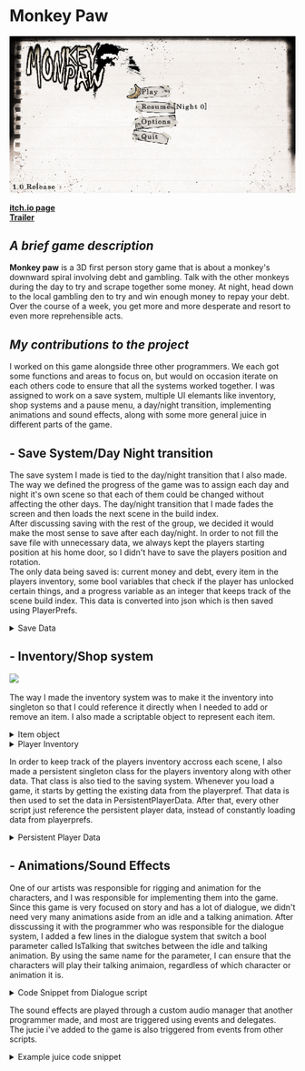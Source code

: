 # Monkey Paw
<img src="https://github.com/AxelRK32/Portfolio/blob/main/MonkeyPaw/Images/fyVF887n.png?raw=true" width=800/>

**[itch.io page](https://yrgo-game-creator.itch.io/monkey-paw)**  
**[Trailer](https://www.youtube.com/watch?v=RkNo9P-4Dn4)**

## _A brief game description_

**Monkey paw** is a 3D first person story game that is about a monkey's downward spiral involving debt and gambling. Talk with the other monkeys during the day to try and scrape together some money. At night, head down to the local gambling den to try and win enough money to repay your debt. Over the course of a week, you get more and more desperate and resort to even more reprehensible acts. 

## _My contributions to the project_
I worked on this game alongside three other programmers. We each got some functions and areas to focus on, but would on occasion iterate on each others code to ensure that all the systems worked together. I was assigned to work on a save system, multiple UI elemants like inventory, shop systems and a pause menu, a day/night transition, implementing animations and sound effects, along with some more general juice in different parts of the game. 

## - Save System/Day Night transition
The save system I made is tied to the day/night transition that I also made. The way we defined the progress of the game was to assign each day and night it's own scene so that each of them could be changed without affecting the other days. The day/night transition that I made fades the screen and then loads the next scene in the build index.  
After discussing saving with the rest of the group, we decided it would make the most sense to save after each day/night. In order to not fill the save file with unnecessary data, we always kept the players starting position at his home door, so I didn't have to save the players position and rotation.  
The only data being saved is: current money and debt, every item in the players inventory, some bool variables that check if the player has unlocked certain things, and a progress variable as an integer that keeps track of the scene build index. This data is converted into json which is then saved using PlayerPrefs.

<details>
  <summary>Save Data</summary>
  
  ```csharp
[Serializable]
    public class PlayerSaveData
    {
        public PlayerSaveData(int progress, int debt, int money, List<string> items, bool canCheat,
            bool hasDisplayedCheatHint, bool hasDisplayedItemHint)
        {
            this.progress = progress;
            this.debt = debt;
            this.money = money;
            this.items = items;
            this.canCheat = canCheat;
            this.hasDisplayedCheatHint = hasDisplayedCheatHint;
            this.hasDisplayedItemHint = hasDisplayedItemHint;
        }

        public int progress;
        public int debt;
        public int money;
        public List<string> items;
        public bool canCheat;
        public bool hasDisplayedCheatHint;
        public bool hasDisplayedItemHint;
    }
  ```
</details>

## - Inventory/Shop system
![](https://github.com/AxelRK32/Portfolio/blob/main/MonkeyPaw/Images/inventoryShop.gif)

The way I made the inventory system was to make it the inventory into singleton so that I could reference it directly when I needed to add or remove an item. I also made a scriptable object to represent each item.

<details>
  <summary>Item object</summary>

  ```cs
using UnityEngine;

[CreateAssetMenu(fileName = "Item", menuName = "ScriptableObjects/Item", order = 1)]
public class Item : ScriptableObject
{
    public string itemName;
    public string itemDescription;
    public Sprite itemIcon;
    public int price;
    public bool isBettable = true;
    public bool isUseable = true;
    public string onPurchaseCommand;
}
  ```
</details>
<details>
  <summary>Player Inventory</summary>

  ```cs
using AEssentials;
using System.Collections.Generic;
using UnityEngine.SceneManagement;

public class PlayerInventory : Singleton<PlayerInventory>
{
    public List<Item> Inventory
    {
        get { return inventory; }
    }

    private List<Item> inventory = new();
    int inventorySlotCount;

    public int InventorySlotCount
    {
        get { return inventorySlotCount; }
        set { inventorySlotCount = value; }
    }

    void Start()
    {
        InitializeInventory();
    }

    public void AddItem(Item itemToAdd)
    {
        inventory.Add(itemToAdd);
    }

    public void RemoveItem(Item itemToRemove)
    {
        inventory.Remove(itemToRemove);
    }

    public void ClearInventory()
    {
        inventory.Clear();
    }

    void InitializeInventory()
    {
        if (SceneManager.GetActiveScene().name != "Menu" && PersistentPlayerData.Instance.HeldItems != null)
        {
            foreach (Item item in PersistentPlayerData.Instance.HeldItems)
            {
                AddItem(item);
            }
        }
    }
}
  ```
</details>

In order to keep track of the players inventory accross each scene, I also made a persistent singleton class for the players inventory along with other data. That class is also tied to the saving system. Whenever you load a game, it starts by getting the existing data from the playerpref. That data is then used to set the data in PersistentPlayerData. After that, every other script just reference the persistent player data, instead of constantly loading data from playerprefs. 

<details>
  <summary>Persistent Player Data</summary>

  ```cs
using System.Collections.Generic;
using System.Linq;
using AEssentials;
using Managers;
using UnityEngine;

[DefaultExecutionOrder(-1)]
public class PersistentPlayerData : SingletonPersistent<PersistentPlayerData>
{
    public int Cash { get; private set; }
    public int Debt { get; private set; }
    public int ProgressIndex { get; private set; }
    public Transform DoorExit { get; set; }
    public bool CanCheat { get; set; }
    public bool HasDisplayedCheatHint { get; set; }
    public bool HasDisplayedItemHint { get; set; }
    public List<Item> HeldItems { get; set; }

    public void SetPlayerData(PlayerSaveData playerSaveData)
    {
        Cash = playerSaveData.money;
        Debt = playerSaveData.debt;
        ProgressIndex = playerSaveData.progress;
        CanCheat = playerSaveData.canCheat;
        HasDisplayedCheatHint = playerSaveData.hasDisplayedCheatHint;
        HasDisplayedItemHint = playerSaveData.hasDisplayedCheatHint;
        HeldItems = playerSaveData.items?.Select(ItemDatabase.GetItem).Where(x => x != null).ToList() ?? new List<Item>();
    }
}
  ```
</details>

## - Animations/Sound Effects

One of our artists was responsible for rigging and animation for the characters, and I was responsible for implementing them into the game. Since this game is very focused on story and has a lot of dialogue, we didn't need very many animations aside from an idle and a talking animation. After disscussing it with the programmer who was responsible for the dialogue system, I added a few lines in the dialogue system that switch a bool parameter called IsTalking that switches between the idle and talking animation. By using the same name for the parameter, I can ensure that the characters will play their talking animaion, regardless of which character or animation it is. 

<details>
  <summary>Code Snippet from Dialogue script</summary>

  ```cs
  if (animator != null)
        { 
            animator.SetBool("IsTalking", true); 
        }
        Action _callback = () => { callback.Invoke(); };
        if (animator != null)
        { 
            _callback += () => animator.SetBool("IsTalking", false); 
        }
  ```
</details>

The sound effects are played through a custom audio manager that another programmer made, and most are triggered using events and delegates.  
The jucie i've added to the game is also triggered from events from other scripts. 

<details>
  <summary>Example juice code snippet</summary>

  ```cs
  ...

        private void OnEnable()
        {
            MoneyManager.CashUpdated += UpdateCashText;
            MoneyManager.DebtUpdated += UpdateDebtText;
            MoneyManager.CashIncreased += IncreaseCashJucie;
            MoneyManager.CashDecreased += DecreaseCashJuice;
        }

        private void OnDestroy()
        {
            MoneyManager.CashUpdated -= UpdateCashText;
            MoneyManager.DebtUpdated -= UpdateDebtText;
            MoneyManager.CashIncreased -= IncreaseCashJucie;
            MoneyManager.CashDecreased -= DecreaseCashJuice;
        }

  ...

        private void UpdateCashText(int amount)
        {
            _cashText.SetText($"Cash: {amount}");
        }

        private void UpdateDebtText(int amount)
        {
            _debtText.SetText($"Debt: {amount}");
        }

        private void IncreaseCashJucie(int amount)
        {
            if (!starting)
            {
                AudioManager.Instance.PlayAudio(addCashSound, Vector3.zero, transform, 0.5f, 1, audioMixer.FindMatchingGroups("Master/Sound"));
                _cashUpdateText.enabled = true;
                _cashUpdateText.text = "+" + amount;
                _cashUpdateText.color = Color.green;
                CashTextAnimation();
            }

        }
        private void DecreaseCashJuice(int amount)
        {
            if (!starting)
            {
                AudioManager.Instance.PlayAudio(loseCashSound, Vector3.zero, transform, 0.5f, 1, audioMixer.FindMatchingGroups("Master/Sound"));
                _cashUpdateText.enabled = true;
                _cashUpdateText.text = amount.ToString();
                _cashUpdateText.color = Color.red;
                CashTextAnimation();
            }
        }
        private void CashTextAnimation()
        {
            _cashUpdateText.rectTransform.localPosition = new Vector3(100, -70);
            _cashUpdateText.rectTransform.DOLocalMoveY(-110, 1);
            _cashUpdateText.DOFade(0, 1.5f);
        }
  ```
</details>
